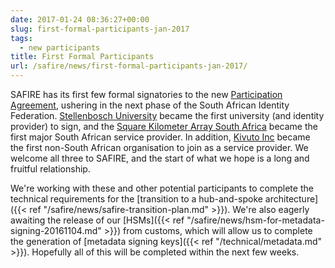 ```yaml
--- 
date: 2017-01-24 08:36:27+00:00
slug: first-formal-participants-jan-2017
tags: 
  - new participants
title: First Formal Participants
url: /safire/news/first-formal-participants-jan-2017/
---
```


SAFIRE has its first few formal signatories to the new [Participation Agreement](/safire/policy/participation/), ushering in the next phase of the South African Identity Federation. [Stellenbosch University](http://www.sun.ac.za/) became the first university (and identity provider) to sign, and the [Square Kilometer Array South Africa](http://www.ska.ac.za/) became the first major South African service provider. In addition, [Kivuto Inc](http://kivuto.com/) became the first non-South African organisation to join as a service provider. We welcome all three to SAFIRE, and the start of what we hope is a long and fruitful relationship.

We're working with these and other potential participants to complete the technical requirements for the [transition to a hub-and-spoke architecture]({{< ref "/safire/news/safire-transition-plan.md" >}}). We're also eagerly awaiting the release of our [HSMs]({{< ref "/safire/news/hsm-for-metadata-signing-20161104.md" >}}) from customs, which will allow us to complete the generation of [metadata signing keys]({{< ref "/technical/metadata.md" >}}). Hopefully all of this will be completed within the next few weeks.
